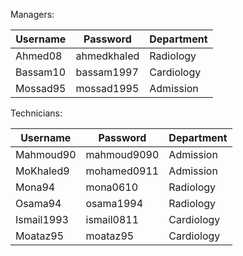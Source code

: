 Managers:

| Username   | Password    | Department |
|------------|-------------|------------|
| Ahmed08    | ahmedkhaled | Radiology  |
| Bassam10   | bassam1997  | Cardiology |
| Mossad95   | mossad1995  | Admission  |

Technicians:

| Username   | Password    | Department |
|------------|-------------|------------|
| Mahmoud90  | mahmoud9090 | Admission  |
| MoKhaled9  | mohamed0911 | Admission  |
| Mona94     | mona0610    | Radiology  |
| Osama94    | osama1994   | Radiology  |
| Ismail1993 | ismail0811  | Cardiology |
| Moataz95   | moataz95    | Cardiology |